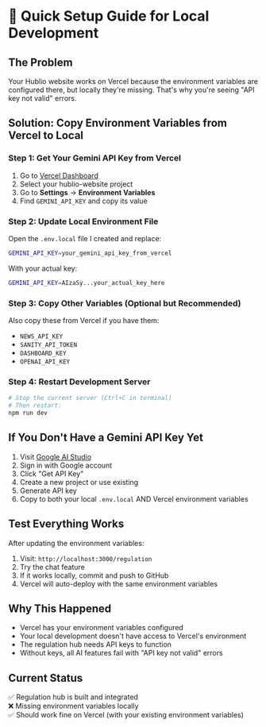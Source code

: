 # 🔑 Quick Setup Guide for Local Development

## **The Problem**
Your Hublio website works on Vercel because the environment variables are configured there, but locally they're missing. That's why you're seeing "API key not valid" errors.

## **Solution: Copy Environment Variables from Vercel to Local**

### **Step 1: Get Your Gemini API Key from Vercel**
1. Go to [Vercel Dashboard](https://vercel.com/dashboard)
2. Select your hublio-website project
3. Go to **Settings** → **Environment Variables**
4. Find `GEMINI_API_KEY` and copy its value

### **Step 2: Update Local Environment File**
Open the `.env.local` file I created and replace:
```bash
GEMINI_API_KEY=your_gemini_api_key_from_vercel
```
With your actual key:
```bash
GEMINI_API_KEY=AIzaSy...your_actual_key_here
```

### **Step 3: Copy Other Variables (Optional but Recommended)**
Also copy these from Vercel if you have them:
- `NEWS_API_KEY`
- `SANITY_API_TOKEN`
- `DASHBOARD_KEY`
- `OPENAI_API_KEY`

### **Step 4: Restart Development Server**
```bash
# Stop the current server (Ctrl+C in terminal)
# Then restart:
npm run dev
```

## **If You Don't Have a Gemini API Key Yet**

1. Visit [Google AI Studio](https://aistudio.google.com/)
2. Sign in with Google account
3. Click "Get API Key" 
4. Create a new project or use existing
5. Generate API key
6. Copy to both your local `.env.local` AND Vercel environment variables

## **Test Everything Works**
After updating the environment variables:
1. Visit: `http://localhost:3000/regulation`
2. Try the chat feature
3. If it works locally, commit and push to GitHub
4. Vercel will auto-deploy with the same environment variables

## **Why This Happened**
- Vercel has your environment variables configured
- Your local development doesn't have access to Vercel's environment
- The regulation hub needs API keys to function
- Without keys, all AI features fail with "API key not valid" errors

## **Current Status**
✅ Regulation hub is built and integrated  
❌ Missing environment variables locally  
✅ Should work fine on Vercel (with your existing environment variables)
